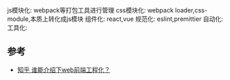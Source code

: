 
js模块化: webpack等打包工具进行管理
css模块化: webpack loader,css-module,本质上转化成js模块
组件化: react,vue
规范化: eslint,premittier
自动化: 
工具化: 


## 参考
- [知乎 谁能介绍下web前端工程化？](https://www.zhihu.com/question/24558375)